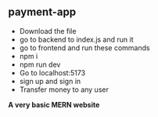 ## payment-app

- Download the file
- go to backend to index.js and run it
- go to frontend and run these commands
- npm i
- npm run dev
- Go to localhost:5173
- sign up and sign in
- Transfer money to any user

 **A very basic MERN website**
